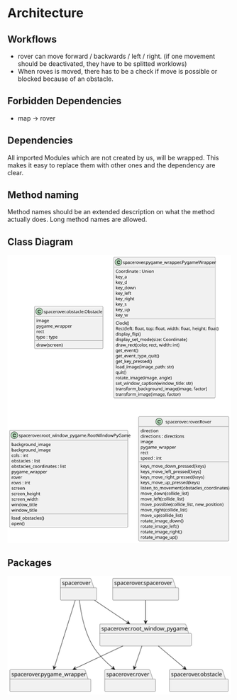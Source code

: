 # Architecture

## Workflows

* rover can move forward / backwards / left / right. (if one movement should be deactivated, they have to be splitted worklows)
* When roves is moved, there has to be a check if move is possible or blocked because of an obstacle.

## Forbidden Dependencies

* map -> rover

## Dependencies

All imported Modules which are not created by us, will be wrapped. This makes it easy to replace them with other ones and the dependency are clear.

## Method naming

Method names should be an extended description on what the method actually does. Long method names are allowed.

## Class Diagram

![Class Diagram](images/classes.svg)

## Packages

![Packages](images/packages.svg)
